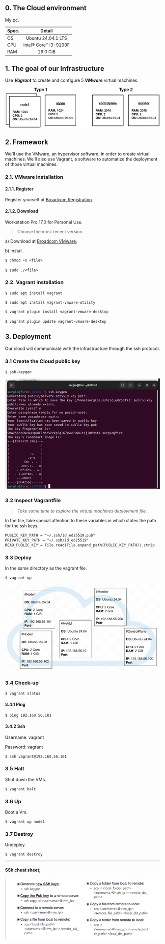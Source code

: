 ## 0. The Cloud environment
My pc.

| Spec. |        Detail         |
| :---  |        :---:          |
| OS    | Ubuntu 24.04.1 LTS    |
| CPU   | Intel® Core™ i3-9100F |
| RAM   | 16.0 GiB              |

## 1. The goal of our Infrastructure
Use ***Vagrant*** to create and configure 5 ***VMware*** virtual machines.

![](assets/media/diagrams/goal_0.png)

## 2. Framework
We'll use the VMware, an hypervisor software, in order to create virtual machines. We'll also use Vagrant, a software to automatize the deployment of those virtual machines.
### 2.1. VMware installation
#### 2.1.1. Register
Register yourself at [Broadcom Registration](https://profile.broadcom.com/web/registration).

#### 2.1.2. Download
Workstation Pro 17.0 for Personal Use.
> Choose the most recent version.

a) Download at [Broadcom VMware](https://support.broadcom.com/group/ecx/productdownloads?subfamily=VMware+Workstation+Pro);

b) Install.

```
$ chmod +x <file>

$ sudo ./<file>
```


### 2.2. Vagrant installation
```
$ sudo apt install vagrant
```

```
$ sudo apt install vagrant-vmware-utility
```

```
$ vagrant plugin install vagrant-vmware-desktop

$ vagrant plugin update vagrant-vmware-desktop
```

## 3. Deployment
Our cloud will communicate with the infrastructure through the ssh protocol.
### 3.1 Create the Cloud public key
```
$ ssh-keygen
```

<img src=assets/media/showcase/ssh_key.png width=720>

### 3.2 Inspect Vagrantfile
> *Take some time to explore the virtual machines deployment file.*

In the file, take special attention to these variables in which states the path for the ssh keys.
```
PUBLIC_KEY_PATH = "~/.ssh/id_ed25519.pub"
PRIVATE_KEY_PATH = "~/.ssh/id_ed25519"
READ_PUBLIC_KEY = File.read(File.expand_path(PUBLIC_KEY_PATH)).strip
```

### 3.3 Deploy
In the same directory as the vagrant file.

```
$ vagrant up
```

<img src="media/diagrams/infrastructure1.png">

### 3.4 Check-up
```
$ vagrant status
```

#### 3.4.1 Ping
```
$ ping 192.168.56.101
```

#### 3.4.2 Ssh
Username: vagrant

Password: vagrant

```
$ ssh vagrant@192.168.56.101
```

### 3.5 Halt
Shut down the VMs.
```
$ vagrant halt
```
### 3.6 Up
Boot a Vm.

```
$ vagrant up node1
```
### 3.7 Destroy
Undeploy.
```
$ vagrant destroy
```

<hr>

#### SSh cheat sheet;
<img src="assets/media/ssh_cheatsheet2.png">
